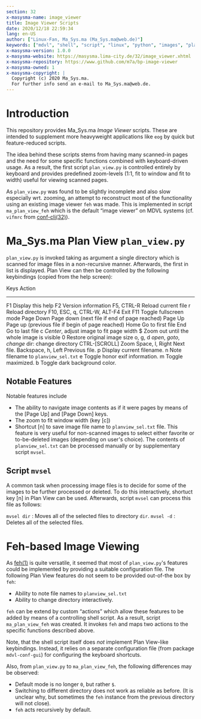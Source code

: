 ```yaml
---
section: 32
x-masysma-name: image_viewer
title: Image Viewer Scripts
date: 2020/12/18 22:59:34
lang: en-US
author: ["Linux-Fan, Ma_Sys.ma (Ma_Sys.ma@web.de)"]
keywords: ["mdvl", "shell", "script", "linux", "python", "images", "plan_view"]
x-masysma-version: 1.0.0
x-masysma-website: https://masysma.lima-city.de/32/image_viewer.xhtml
x-masysma-repository: https://www.github.com/m7a/bp-image-viewer
x-masysma-owned: 1
x-masysma-copyright: |
  Copyright (c) 2020 Ma_Sys.ma.
  For further info send an e-mail to Ma_Sys.ma@web.de.
---
```

Introduction
============

This repository provides Ma_Sys.ma _Image Viewer_ scripts. These are intended to
supplement more heavyweight applications like `eog` by quick but feature-reduced
scripts.

The idea behind these scripts stems from having many scanned-in pages and
the need for some specific functions combined with keyboard-driven usage.
As a result, the first script `plan_view.py` is controlled entirely by keyboard
and provides predefined zoom-levels (1:1, fit to window and fit to width) useful
for viewing scanned pages.

As `plan_view.py` was found to be slightly incomplete and also slow especially
wrt. zooming, an attempt to reconstruct most of the functionality using an
existing image viewer `feh` was made. This is implemented in script
`ma_plan_view_feh` which is the default “image viewer” on MDVL systems
(cf. `vifmrc` from [conf-cli(32)](conf_cli.xhtml)).

Ma_Sys.ma Plan View `plan_view.py`
==================================

`plan_view.py` is invoked taking as argument a single directory which is scanned
for image files in a non-recursive manner. Afterwards, the first in list is
displayed. Plan View can then be controlled by the following keybindings
(copied from the help screen):

Keys                         Action
---------------------------  ------------------------------------------------
F1                           Display this help
F2                           Version information
F5, CTRL-R                   Reload current file
r                            Reload directory
F10, ESC, q, CTRL-W, ALT-F4  Exit
F11                          Toggle fullscreen mode
Page Down                    Page down (next file if end of page reached)
Page Up                      Page up (previous file if begin of page reached)
Home                         Go to first file
End                          Go to last file
c                            _Center_, adjust image to fit page width
$                            Zoom out until the whole image is visible
0                            Restore original image size
o, g, d                      _open_, _goto_, _change_ dir: change directory
CTRL-[SCROLL]                Zoom
Space, l, Right              Next file.
Backspace, h, Left           Previous file.
p                            Display current filename.
n                            Note filename to `planview_sel.txt`
e                            Toggle honor exif information.
m                            Toggle maximized.
b                            Toggle dark background color.

## Notable Features

Notable features include

 * The ability to navigate image contents as if it were pages by means of
   the [Page Up] and [Page Down] keys.
 * The zoom to fit window width (key [c])
 * Shortcut [n] to save image file name to `planview_sel.txt` file.
   This feature is very useful for non-scanned images to select either favorite
   or to-be-deleted images (depending on user's choice). The contents of
   `planview_sel.txt` can be processed manually or by supplementary script
   `mvsel`.

## Script `mvsel`

A common task when processing image files is to decide for some of the images
to be further processed or deleted. To do this interactively, shortuct key [n]
in Plan View can be used. Afterwards, script `mvsel` can process this file as
follows:

`mvsel dir`
:   Moves all of the selected files to directory `dir`.
`mvsel -d`
:   Deletes all of the selected files.

Feh-based Image Viewing
=======================

As [feh(1)](https://manpages.debian.org/buster/feh/feh.1.en.html) is quite
versatile, it seemed that most of `plan_view.py`'s features could be implemented
by providing a suitable configuration file. The following Plan View features
do not seem to be provided out-of-the box by `feh`:

 * Ability to note file names to `planview_sel.txt`
 * Ability to change directory interactively.

`feh` can be extend  by custom “actions” which allow these features to be added
by means of a controlling shell script. As a result, script
`ma_plan_view_feh` was created. It invokes `feh` and maps two actions to
the specific functions described above.

Note, that the shell script itself does _not_ implement Plan View-like
keybindings. Instead, it relies on a separate configuration file
(from package `mdvl-conf-gui`) for configuring the keyboard shortcuts.

Also, from `plan_view.py` to `ma_plan_view_feh`, the following differences may
be observed:

 * Default mode is no longer `0`, but rather `$`.
 * Switching to different directory does not work as reliable as before.
   (It is unclear why, but sometimes the `feh` instance from the previous
   directory will not close).
 * `feh` acts recursively by default.
